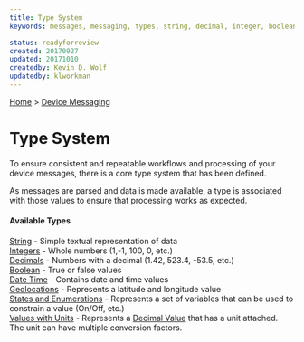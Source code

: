 ```yaml
---
title: Type System
keywords: messages, messaging, types, string, decimal, integer, boolean, datetime, geolocation, latitude, longitude, state, unit

status: readyforreview
created: 20170927
updated: 20171010
createdby: Kevin D. Wolf
updatedby: klworkman
---
```

[Home](../../Index.md) > [Device Messaging](../Index.md)

# Type System

To ensure consistent and repeatable workflows and processing of your device messages, there is a core type system that has been defined.  

As messages are parsed and data is made available, a type is associated with those values to ensure that processing works as expected. 

#### Available Types

[String](Strings.md) - Simple textual representation of data  
[Integers](Integers.md) - Whole numbers (1,-1, 100, 0, etc.)  
[Decimals](Decimals.md) - Numbers with a decimal (1.42, 523.4, -53.5, etc.)  
[Boolean](Booleans.md)  - True or false values     
[Date Time](DateTime.md) - Contains date and time values  
[Geolocations](GeoLocation.md) - Represents a latitude and longitude value  
[States and Enumerations](StatesAndEnums.md) - Represents a set of variables that can be used to constrain a value (On/Off, etc.)    
[Values with Units](ValueWithUnits.md) - Represents a [Decimal Value](Decimals.md) that has a unit attached.  The unit can have multiple conversion factors.
